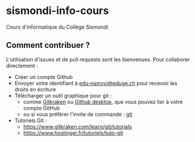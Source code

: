 # sismondi-info-cours
Cours d'informatique du Collège Sismondi

## Comment contribuer ?
L'utilisation d'issues et de pull requests sont les bienvenues. Pour collaborer directement :
* Créer un compte Github
* Envoyer votre identifiant à edu-namyvi@eduge.ch pour recevoir les droits en écriture
* Télécharger un outil graphique pour git :
  * comme [Gitkraken](https://www.gitkraken.com/download) ou [Github desktop](https://desktop.github.com/), que vous pouvez lier à votre compte GitHub
  * ou si vous préférer l'invite de commande : [git](https://git-scm.com/downloads)
* Tutoriels Git : 
  * https://www.gitkraken.com/learn/git/tutorials
  * https://www.hostinger.fr/tutoriels/tuto-git
